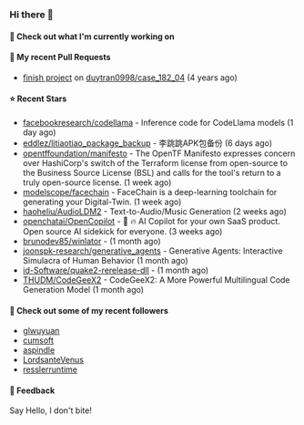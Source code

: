 ### Hi there 👋

#### 👷 Check out what I'm currently working on

#### 🔨 My recent Pull Requests

- [finish project](https://github.com/duytran0998/case_182_04/pull/1) on [duytran0998/case_182_04](https://github.com/duytran0998/case_182_04) (4 years ago)

#### ⭐ Recent Stars

- [facebookresearch/codellama](https://github.com/facebookresearch/codellama) - Inference code for CodeLlama models (1 day ago)
- [eddlez/litiaotiao_package_backup](https://github.com/eddlez/litiaotiao_package_backup) - 李跳跳APK包备份 (6 days ago)
- [opentffoundation/manifesto](https://github.com/opentffoundation/manifesto) - The OpenTF Manifesto expresses concern over HashiCorp&#39;s switch of the Terraform license from open-source to the Business Source License (BSL) and calls for the tool&#39;s return to a truly open-source license. (1 week ago)
- [modelscope/facechain](https://github.com/modelscope/facechain) - FaceChain is a deep-learning toolchain for generating your Digital-Twin. (1 week ago)
- [haoheliu/AudioLDM2](https://github.com/haoheliu/AudioLDM2) - Text-to-Audio/Music Generation (2 weeks ago)
- [openchatai/OpenCopilot](https://github.com/openchatai/OpenCopilot) - 🤖 🔥 AI Copilot for your own SaaS product. Open source AI sidekick for everyone.  (3 weeks ago)
- [brunodev85/winlator](https://github.com/brunodev85/winlator) -  (1 month ago)
- [joonspk-research/generative_agents](https://github.com/joonspk-research/generative_agents) - Generative Agents: Interactive Simulacra of Human Behavior (1 month ago)
- [id-Software/quake2-rerelease-dll](https://github.com/id-Software/quake2-rerelease-dll) -  (1 month ago)
- [THUDM/CodeGeeX2](https://github.com/THUDM/CodeGeeX2) - CodeGeeX2: A More Powerful Multilingual Code Generation Model (1 month ago)

#### 👯 Check out some of my recent followers

- [glwuyuan](https://github.com/glwuyuan)
- [cumsoft](https://github.com/cumsoft)
- [aspindle](https://github.com/aspindle)
- [LordsanteVenus](https://github.com/LordsanteVenus)
- [resslerruntime](https://github.com/resslerruntime)

#### 💬 Feedback

Say Hello, I don't bite!